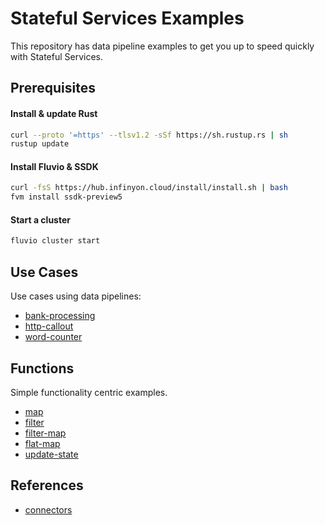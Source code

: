 # Stateful Services Examples

This repository has data pipeline examples to get you up to speed quickly with Stateful Services.

## Prerequisites

#### Install & update Rust

```bash
curl --proto '=https' --tlsv1.2 -sSf https://sh.rustup.rs | sh
rustup update
```

#### Install Fluvio & SSDK

```bash
curl -fsS https://hub.infinyon.cloud/install/install.sh | bash
fvm install ssdk-preview5
```

#### Start a cluster

```bash
fluvio cluster start
```

## Use Cases

Use cases using data pipelines:

* [bank-processing](/use-cases/bank-processing/)
* [http-callout](//use-cases/http-callout/)
* [word-counter](//use-cases/word-counter/)

## Functions

Simple functionality centric examples.

* [map](/functions/map/)
* [filter](/functions/filter/)
* [filter-map](/functions/filter-map/)
* [flat-map](/functions/flat-map/)
* [update-state](/functions/update-state/)


## References
* [connectors](connectors.md)
